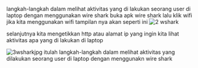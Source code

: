 langkah-langkah dalam melihat aktivitas yang di lakukan seorang user di laptop dengan menggunakan wire shark 
buka apk wire shark lalu klik wifi jika kita menggunakan wifi tampilan nya akan seperti ini
![2 wshark](https://github.com/fhmitns/lap_JK/assets/126401609/f262662a-0c0b-43f3-823b-3e8bfc79e8fb)


selanjutnya kita mengetikkan http atau alamat ip yang ingin kita lihat aktivitas apa yang di lakukan di laptop 

![3wsharkjpg](https://github.com/fhmitns/lap_JK/assets/126401609/a2a90b9c-7178-4120-ba3a-dc1b5db402fa)
itulah langkah-langkah dalam melihat aktivitas yang dilakukan seorang user di laptop dengan menggunakn wire shark 
